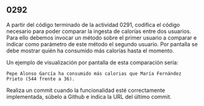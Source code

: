 ## 0292

A partir del código terminado de la actividad 0291, codifica el código necesario para poder comparar la ingesta de calorías entre dos usuarios. Para ello debemos invocar un método sobre el primer usuario a comparar e indicar como parámetro de este método el segundo usuario. Por pantalla se debe mostrar quién ha consumido más calorías hasta el momento.

Un ejemplo de visualización por pantalla de esta comparación sería:

```
Pepe Alonso García ha consumido más calorias que María Fernández Prieto (544 frente a 36).
```

Realiza un commit cuando la funcionalidad esté correctamente implementada, súbelo a Github e indica la URL del último commit.
